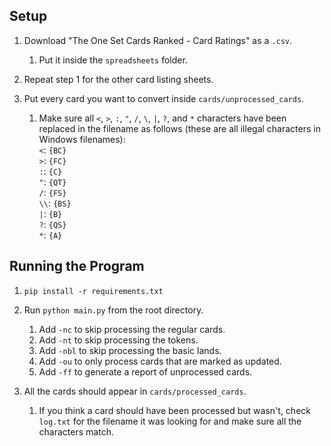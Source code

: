 ## Setup

1. Download "The One Set Cards Ranked - Card Ratings" as a `.csv`.<br>
    1. Put it inside the `spreadsheets` folder.<br>

2. Repeat step 1 for the other card listing sheets.

3. Put every card you want to convert inside `cards/unprocessed_cards`.
    1. Make sure all `<`, `>`, `:`, `"`, `/`, `\`, `|`, `?`, and `*` characters have been replaced in the filename as follows (these are all illegal characters in Windows filenames):<br>
    `<`: `{BC}`<br>
    `>`: `{FC}`<br>
    `:`: `{C}`<br>
    `"`: `{QT}`<br>
    `/`: `{FS}`<br>
    `\\`: `{BS}`<br>
    `|`: `{B}`<br>
    `?`: `{QS}`<br>
    `*`: `{A}`

## Running the Program

1. `pip install -r requirements.txt`

2. Run `python main.py` from the root directory.
    1. Add `-nc` to skip processing the regular cards.
    2. Add `-nt` to skip processing the tokens.
    3. Add `-nbl` to skip processing the basic lands.
    4. Add `-ou` to only process cards that are marked as updated.
    5. Add `-ff` to generate a report of unprocessed cards.

3. All the cards should appear in `cards/processed_cards`.
    1. If you think a card should have been processed but wasn't, check `log.txt` for the filename it was looking for and make sure all the characters match.
